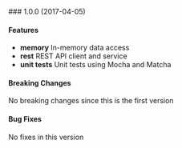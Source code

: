 <a name="1.0.0"></a> ### 1.0.0 (2017-04-05)

#### Features
* **memory** In-memory data access 
* **rest** REST API client and service
* **unit tests** Unit tests using Mocha and Matcha

#### Breaking Changes
No breaking changes since this is the first version

#### Bug Fixes
No fixes in this version

